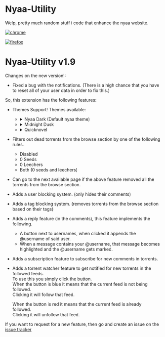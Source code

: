 # Nyaa-Utility
Welp, pretty much random stuff i code that enhance the nyaa website.

[![chrome](https://user-images.githubusercontent.com/53124886/111952712-34f12300-8aee-11eb-9fdd-ad579a1eb235.png)](https://chrome.google.com/webstore/detail/nyaa-utility/ebkeahhgiefhkcehhmdnlgaaakdbmlad) 


[![firefox](https://user-images.githubusercontent.com/53124886/126341427-4a4e57aa-767a-467e-83d2-b31fa3564441.png)](https://addons.mozilla.org/en-US/firefox/addon/nyaa-utility/)




Nyaa-Utility v1.9
=================

Changes on the new version!:
-   Fixed a bug with the notifications. (There is a high chance that you have to reset all of your user data in order to fix this.)


So, this extension has the following features:

-   Themes Support! Themes available:

    -   <details>
        <summary>Nyaa Dark (Default nyaa theme)</summary>
        <img width="1000" height="700" src="./assets/themes/nyaa-dark.png">
        </details>
    -   <details>
        <summary>Midnight Dusk</summary>
        <img width="1000" height="700" src="./assets/themes/midnight-dusk.png">
        </details>
    -   <details>
        <summary>Quicknovel</summary>
        <img width="1000" height="700" src="./assets/themes/quicknovel.png">
        </details>

*   Filters out dead torrents from the browse section by one of the following rules.
    *   Disabled
    *   0 Seeds
    *   0 Leechers
    *   Both (0 seeds and leechers)
*   Can go to the next available page if the above feature removed all the torrents from the browse section.
*   Adds a user blocking system. (only hides their comments)
*   Adds a tag blocking system. (removes torrents from the browse section based on their tags)
*   Adds a reply feature (in the comments), this feature implements the following.
    *   A  button next to usernames, when clicked it appends the @username of said user.
    *   When a message contains your @username, that message becomes highlighted and the @username gets marked.
*   Adds a subscription feature to subscribe for new comments in torrents.
*   Adds a torrent watcher feature to get notified for new torrents in the followed feeds.  
    To use this you simply click the button.  
    When the button is blue it means that the current feed is not being followed.  
    Clicking it will follow that feed.  
      
    When the button is red it means that the current feed is already followed.  
    Clicking it will unfollow that feed.

  
If you want to request for a new feature, then go and create an issue on the [issue tracker](https://github.com/ArjixWasTaken/Nyaa-Utility/issues)
